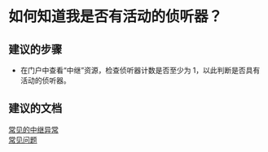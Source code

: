<properties 
    pageTitle="How do I know if I have any active listeners?" 
    description="如何知道我是否有活动的侦听器？" 
    service="microsoft.relay"
    resource="namespaces"
    authors="jtaubensee"
    displayOrder="3"
    selfHelpType="resource"
    supportTopicIds=""
    resourceTags="" 
    productPesIds="16123"
    cloudEnvironments="public" 
/>


# <a name="how-do-i-know-if-i-have-any-active-listeners"></a>如何知道我是否有活动的侦听器？

## <a name="recommended-steps"></a>**建议的步骤**
* 在门户中查看“中继”资源，检查侦听器计数是否至少为 1，以此判断是否具有活动的侦听器。

## <a name="recommended-documents"></a>**建议的文档**
[常见的中继异常](https://azure.microsoft.com/documentation/articles/relay-exceptions)<br>
[常见问题](https://azure.microsoft.com/documentation/articles/relay-faq)


<!--HONumber=Nov16_HO2-->



